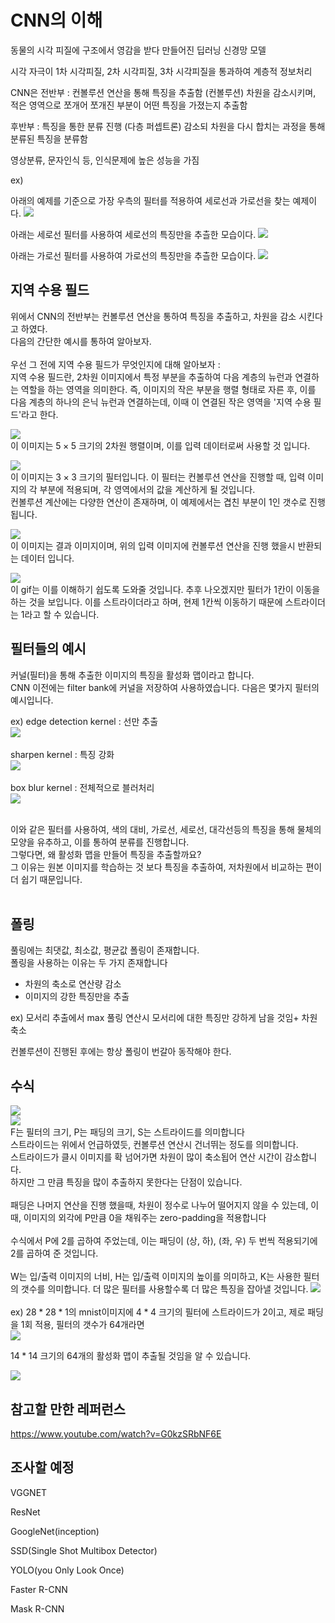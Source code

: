 # CNN의 이해
동물의 시각 피질에 구조에서 영감을 받다 만들어진 딥러닝 신경망 모델

시각 자극이 1차 시각피질, 2차 시각피질, 3차 시각피질을 통과하여 계층적 정보처리 

CNN은
전반부 : 컨볼루션 연산을 통해 특징을 추출함  (컨볼루션)
차원을 감소시키며, 적은 영역으로 쪼개어 쪼개진 부분이 어떤 특징을 가졌는지 추출함

후반부 : 특징을 통한 분류 진행  (다층 퍼셉트론)
감소되 차원을 다시 합치는 과정을 통해 분류된 특징을 분류함

영상분류, 문자인식 등, 인식문제에 높은 성능을 가짐


ex)

아래의 예제를 기준으로 가장 우측의 필터를 적용하여 세로선과 가로선을 찾는 예제이다. 
![](./img/ex_for_CNN.png)

아래는 세로선 필터를 사용하여 세로선의 특징만을 추츨한 모습이다.
![](./img/length_fileter.png)

아래는 가로선 필터를 사용하여 가로선의 특징만을 추츨한 모습이다.
![](./img/width_fileter.png)


## 지역 수용 필드
위에서 CNN의 전반부는 컨볼루션 연산을 통하여 특징을 추출하고, 차원을 감소 시킨다고 하였다.<br>
다음의 간단한 예시를 통하여 알아보자.<br><br>
우선 그 전에 지역 수용 필드가 무엇인지에 대해 알아보자 : <br>
지역 수용 필드란, 2차원 이미지에서 특정 부분을 추출하여 다음 계층의 뉴런과 연결하는 역할을 하는 영역을 의미한다. 즉, 이미지의 작은 부분을 행렬 형태로 자른 후, 이를 다음 계층의 하나의 은닉 뉴런과 연결하는데, 이때 이 연결된 작은 영역을 '지역 수용 필드'라고 한다.


![](./img/컨볼루션%20연산%20전.png)<br>
이 이미지는 $5\times5$ 크기의 2차원 행렬이며, 이를 입력 데이터로써 사용할 것 입니다.<br>

![](./img/CNN.png)<br>
이 이미지는 $3\times3$ 크기의 필터입니다. 이 필터는 컨볼루션 연산을 진행할 때, 입력 이미지의 각 부분에 적용되며, 각 영역에서의 값을 계산하게 될 것입니다.<br>
컨볼루션 계산에는 다양한 연산이 존재하며, 이 예제에서는 겹친 부분이 1인 갯수로 진행됩니다.<br>

![](./img/Result.png)<br>
이 이미지는 결과 이미지이며, 위의 입력 이미지에 컨볼루션 연산을 진행 했을시 반환되는 데이터 입니다.<br>

![](./img/CNN.gif)<br>
이 gif는 이를 이해하기 쉽도록 도와줄 것입니다. 추후 나오겠지만 필터가 1칸이 이동을 하는 것을 보입니다. 이를 스트라이더라고 하며, 현제 1칸씩 이동하기 때문에 스트라이더는 1라고 할 수 있습니다.<br>

## 필터들의 예시
커널(필터)을 통해 추출한 이미지의 특징을 활성화 맵이라고 합니다.<br>
CNN 이전에는 filter bank에 커널을 저장하여 사용하였습니다. 다음은 몇가지 필터의 예시입니다.


ex)
edge detection kernel : 선만 추출<br>
![](./img/edge_detection_kernel.png)<br><br>
sharpen kernel : 특징 강화<br>
![](./img/sharpen_kernel.png)<br><br>
box blur kernel : 전체적으로 블러처리<br>
![](./img/box_blur_kernel.png)<br><br>

이와 같은 필터를 사용하여, 색의 대비, 가로선, 세로선, 대각선등의 특징을 통해 물체의 모양을 유추하고, 이를 통하여 분류를 진행합니다.<br>
그렇다면, 왜 활성화 맵을 만들어 특징을 추출할까요?<br>
그 이유는 원본 이미지를 학습하는 것 보다 특징을 추출하여, 저차원에서 비교하는 편이 더 쉽기 때문입니다.<br><br>

## 폴링
풀링에는 최댓값, 최소값, 평균값 폴링이 존재합니다.<br>
폴링을 사용하는 이유는 두 가지 존재합니다

- 차원의 축소로 연산량 감소
- 이미지의 강한 특징만을 추출

ex)
모서리 추출에서 max 풀링 연산시 모서리에 대한 특징만 강하게 남을 것임+ 차원 축소

컨볼루션이 진행된 후에는 항상 폴링이 번갈아 동작해야 한다.

## 수식
![](./img/Math_1.png)<br>![](./img/Math_2.png)<br>
F는 필터의 크기, P는 패딩의 크기, S는 스트라이드를 의미합니다<br>
스트라이드는 위에서 언급하였듯, 컨볼루션 연산시 건너뛰는 정도를 의미합니다.<br>
스트라이드가 클시 이미지를 확 넘어가면 차원이 많이 축소됩어 연산 시간이 감소합니다.<br>하지만 그 만큼 특징을 많이 추출하지 못한다는 단점이 있습니다.<br><br>
패딩은 나머지 연산을 진행 했을때, 차원이 정수로 나누어 떨어지지 않을 수 있는데, 이때, 이미지의 외각에 P만큼 0을 채워주는 zero-padding을 적용합니다<br><br>
수식에서 P에 2를 곱하여 주었는데, 이는 패딩이 (상, 하), (좌, 우) 두 번씩 적용되기에 2를 곱하여 준 것입니다.<br><br>
W는 입/출력 이미지의 너비, H는 입/출력 이미지의 높이를 의미하고, K는 사용한 필터의 갯수를 의미합니다. 더 많은 필터를 사용할수록 더 많은 특징을 잡아낼 것입니다.
![](.//img/Math_3.png)<br><br>
ex)
$28*28*1$의 mnist이미지에 $4*4$ 크기의 필터에 스트라이드가 2이고, 제로 패딩을 1회 적용, 필터의 갯수가 64개라면<br>
![](./img/Math_4.png)<br>

$14*14$ 크기의 64개의 활성화 맵이 추출될 것임을 알 수 있습니다.

![](./img/Math_5.png)



## 참고할 만한 레퍼런스
https://www.youtube.com/watch?v=G0kzSRbNF6E

## 조사할 예정
VGGNET

ResNet

GoogleNet(inception)

SSD(Single Shot Multibox Detector)

YOLO(you Only Look Once)

Faster R-CNN

Mask R-CNN